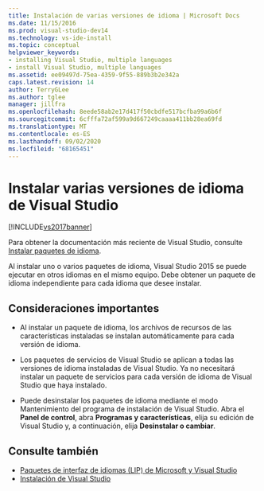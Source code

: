 ```yaml
---
title: Instalación de varias versiones de idioma | Microsoft Docs
ms.date: 11/15/2016
ms.prod: visual-studio-dev14
ms.technology: vs-ide-install
ms.topic: conceptual
helpviewer_keywords:
- installing Visual Studio, multiple languages
- install Visual Studio, multiple languages
ms.assetid: ee09497d-75ea-4359-9f55-889b3b2e342a
caps.latest.revision: 14
author: TerryGLee
ms.author: tglee
manager: jillfra
ms.openlocfilehash: 8eede58ab2e17d417f50cbdfe517bcfba99a6b6f
ms.sourcegitcommit: 6cfffa72af599a9d667249caaaa411bb28ea69fd
ms.translationtype: MT
ms.contentlocale: es-ES
ms.lasthandoff: 09/02/2020
ms.locfileid: "68165451"
---
```

# <a name="install-multiple-language-versions-of-visual-studio"></a>Instalar varias versiones de idioma de Visual Studio
[!INCLUDE[vs2017banner](../includes/vs2017banner.md)]

Para obtener la documentación más reciente de Visual Studio, consulte [Instalar paquetes de idioma](/visualstudio/install/install-visual-studio?view=vs-2019#step-6---install-language-packs-optional).

Al instalar uno o varios paquetes de idioma, Visual Studio 2015 se puede ejecutar en otros idiomas en el mismo equipo. Debe obtener un paquete de idioma independiente para cada idioma que desee instalar.

## <a name="important-considerations"></a>Consideraciones importantes

- Al instalar un paquete de idioma, los archivos de recursos de las características instaladas se instalan automáticamente para cada versión de idioma.

- Los paquetes de servicios de Visual Studio se aplican a todas las versiones de idioma instaladas de Visual Studio. Ya no necesitará instalar un paquete de servicios para cada versión de idioma de Visual Studio que haya instalado.

- Puede desinstalar los paquetes de idioma mediante el modo Mantenimiento del programa de instalación de Visual Studio. Abra el **Panel de control**, abra **Programas y características**, elija su edición de Visual Studio y, a continuación, elija **Desinstalar o cambiar**.

## <a name="see-also"></a>Consulte también

- [Paquetes de interfaz de idiomas (LIP) de Microsoft y Visual Studio](../install/microsoft-language-interface-packs-lips-and-visual-studio.md)
- [Instalación de Visual Studio](../install/install-visual-studio-2015.md)